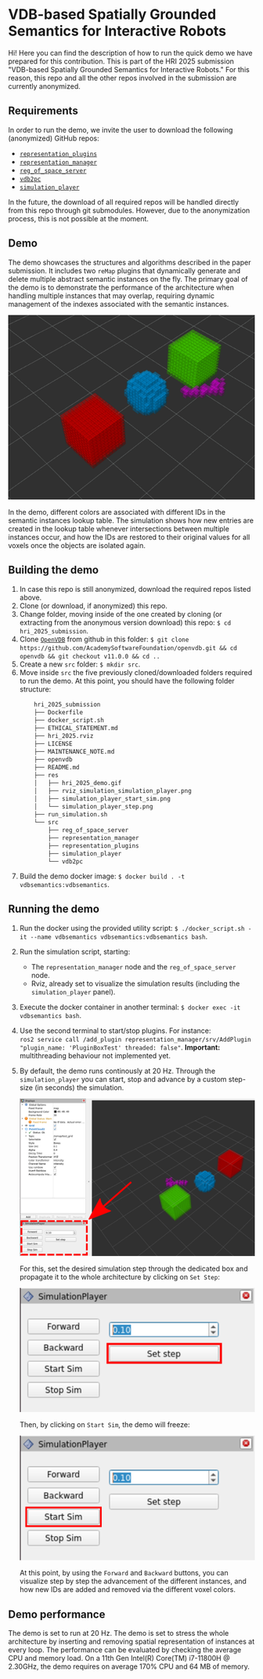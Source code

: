 VDB-based Spatially Grounded Semantics for Interactive Robots
=============================================================

Hi! Here you can find the description of how to run the quick
demo we have prepared for this contribution. This is part of
the HRI 2025 submission "VDB-based Spatially Grounded Semantics for Interactive Robots."
For this reason, this repo and all the other repos involved
in the submission are currently anonymized.

Requirements
------------

In order to run the demo, we invite the user to download the
following (anonymized) GitHub repos:

- [`representation_plugins`](https://anonymous.4open.science/r/representation_plugins/README.md)
- [`representation_manager`](https://anonymous.4open.science/r/representation_manager/README.md)
- [`reg_of_space_server`](https://anonymous.4open.science/r/reg_of_space_server/README.md)
- [`vdb2pc`](https://anonymous.4open.science/r/vdb2pc/README.md)
- [`simulation_player`](https://anonymous.4open.science/r/simulation_player/README.md)

In the future, the download of all required repos will be handled
directly from this repo through git submodules.
However, due to the anonymization process, this is not possible at the moment.

Demo
----

The demo showcases the structures and algorithms described in the paper submission.
It includes two `reMap` plugins that dynamically generate and delete multiple abstract
semantic instances on the fly. The primary goal of the demo is to demonstrate
the performance of the architecture when handling multiple instances that may overlap,
requiring dynamic management of the indexes associated with the semantic instances.

![demo](./res/hri_2025_demo.gif)

In the demo, different colors are associated with different IDs in the semantic instances lookup table.
The simulation shows how new entries are created in the lookup table whenever
intersections between multiple instances occur,
and how the IDs are restored to their original values for all voxels
once the objects are isolated again.


Building the demo
-----------------

1. In case this repo is still anonymized, download the required repos listed above.
2. Clone (or download, if anonymized) this repo.
3. Change folder, moving inside of the one created by cloning (or extracting from 
	the anonymous version download) this repo: `$ cd hri_2025_submission`.
4. Clone [`OpenVDB`](https://github.com/AcademySoftwareFoundation/openvdb)
	from github in this folder: `$ git clone https://github.com/AcademySoftwareFoundation/openvdb.git && cd openvdb && git checkout v11.0.0 && cd ..`
5. Create a new `src` folder: `$ mkdir src`.
6. Move inside `src` the five previously cloned/downloaded folders required to run the demo.
	At this point, you should have the following folder structure:
	```console
		hri_2025_submission
		├── Dockerfile
		├── docker_script.sh
		├── ETHICAL_STATEMENT.md
		├── hri_2025.rviz
		├── LICENSE
		├── MAINTENANCE_NOTE.md
		├── openvdb
		├── README.md
		├── res
		│	├── hri_2025_demo.gif
		│	├── rviz_simulation_simulation_player.png
		│	├── simulation_player_start_sim.png
		│	└── simulation_player_step.png
		├── run_simulation.sh
		└── src
		    ├── reg_of_space_server
		    ├── representation_manager
		    ├── representation_plugins
		    ├── simulation_player
		    └── vdb2pc
	```
7. Build the demo docker image: `$ docker build . -t vdbsemantics:vdbsemantics`.

Running the demo
----------------

1. Run the docker using the provided utility script: `$ ./docker_script.sh -it --name vdbsemantics vdbsemantics:vdbsemantics bash`.
2. Run the simulation script, starting:
	- The `representation_manager` node and the `reg_of_space_server` node.
	- Rviz, already set to visualize the simulation results (including the `simulation_player` panel).
3. Execute the docker container in another terminal: `$ docker exec -it vdbsemantics bash`.
4. Use the second terminal to start/stop plugins. For instance:  
	`ros2 service call /add_plugin representation_manager/srv/AddPlugin "plugin_name: 'PluginBoxTest' threaded: false"`.
	**Important:** multithreading behaviour not implemented yet.
5. By default, the demo runs continously at 20 Hz. Through the `simulation_player` you can start, stop and advance
	by a custom step-size (in seconds) the simulation. 

	![simulation_step](./res/rviz_simulation_simulation_player.png)

	For this, set the desired simulation step through the dedicated
	box and propagate it to the whole architecture by clicking on `Set Step`:

	![simulation_step](./res/simulation_player_step.png)

	Then, by clicking on `Start Sim`, the demo will freeze:

	![start_simulation](./res/simulation_player_start_sim.png)

	At this point, by using the `Forward` and `Backward` buttons, you can visualize step by step the
	advancement of the different instances, and how new IDs are added and removed via the 
	different voxel colors. 


Demo performance
----------------

The demo is set to run at 20 Hz. The demo is set to stress the whole architecture by inserting and removing
spatial representation of instances at every loop. The performance can be evaluated by checking the average
CPU and memory load. On a 11th Gen Intel(R) Core(TM) i7-11800H @ 2.30GHz, the demo requires on average
170% CPU and 64 MB of memory.



